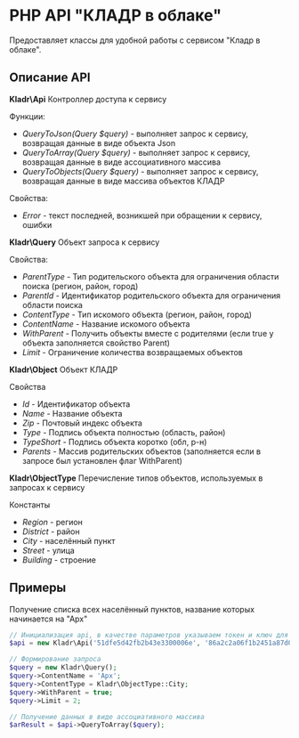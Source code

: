 PHP API "КЛАДР в облаке"
========================

Предоставляет классы для удобной работы с сервисом "Кладр в облаке".

Описание API
------------

**Kladr\Api**
Контроллер доступа к сервису

Функции:
* *QueryToJson(Query $query)* - выполняет запрос к сервису, возвращая данные в виде объекта Json
* *QueryToArray(Query $query)* - выполняет запрос к сервису, возвращая данные в виде ассоциативного массива
* *QueryToObjects(Query $query)* - выполняет запрос к сервису, возвращая данные в виде массива объектов КЛАДР

Свойства:
* *Error* - текст последней, возникшей при обращении к сервису, ошибки

**Kladr\Query**
Объект запроса к сервису

Свойства:
* *ParentType* - Тип родительского объекта для ограничения области поиска (регион, район, город)
* *ParentId* - Идентификатор родительского объекта для ограничения области поиска
* *ContentType* - Тип искомого объекта (регион, район, город)
* *ContentName* - Название искомого объекта
* *WithParent* - Получить объекты вместе с родителями (если true у объекта заполняется свойство Parent)
* *Limit* - Ограничение количества возвращаемых объектов

**Kladr\Object**
Объект КЛАДР

Свойства
* *Id* - Идентификатор объекта
* *Name* - Название объекта
* *Zip* - Почтовый индекс объекта
* *Type* - Подпись объекта полностью (область, район)
* *TypeShort* - Подпись объекта коротко (обл, р-н)
* *Parents* - Массив родительских объектов (заполняется если в запросе был установлен флаг WithParent)

**Kladr\ObjectType**
Перечисление типов  объектов, используемых в запросах к сервису

Константы
* *Region* - регион
* *District* - район
* *City* - населённый пункт
* *Street* - улица
* *Building* - строение

Примеры
-------

Получение списка всех населённый пунктов, название которых начинается на "Арх"

`````php
// Инициализация api, в качестве параметров указываем токен и ключ для доступа к сервису
$api = new Kladr\Api('51dfe5d42fb2b43e3300006e', '86a2c2a06f1b2451a87d05512cc2c3edfdf41969');

// Формирование запроса
$query = new Kladr\Query();
$query->ContentName = 'Арх';
$query->ContentType = Kladr\ObjectType::City;
$query->WithParent = true;
$query->Limit = 2;

// Получение данных в виде ассоциативного массива
$arResult = $api->QueryToArray($query);
`````
